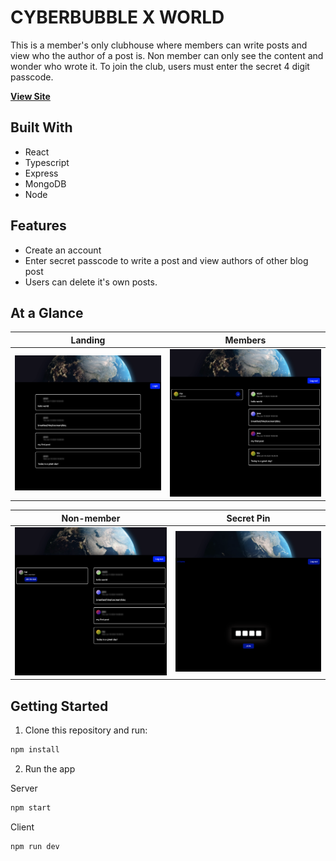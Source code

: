 # CYBERBUBBLE X WORLD

This is a member's only clubhouse where members can write posts and view who the author of a post is.
Non member can only see the content and wonder who wrote it. To join the club, users must enter the secret 4 digit passcode.

**[View Site](https://cbxworld.vercel.app)**

## Built With

- React
- Typescript
- Express
- MongoDB
- Node

## Features

- Create an account
- Enter secret passcode to write a post and view authors of other blog post
- Users can delete it's own posts.

## At a Glance

|         Landing          |             Members             |
| :----------------------: | :-----------------------------: |
| ![](/images/landing.png) | ![](/images/member-landing.png) |

|             Non-member             |         Secret Pin         |
| :--------------------------------: | :------------------------: |
| ![](/images/nonmember-landing.png) | ![](/images/secretkey.png) |

## Getting Started

1. Clone this repository and run:

```bash
npm install
```

2. Run the app

Server

```bash
npm start
```

Client

```bash
npm run dev
```
